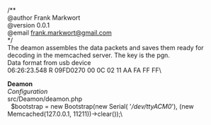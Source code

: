 /** \
@author Frank Markwort\
@version 0.0.1\
@email frank.markwort@gmail.com\
*/\
The deamon assembles the data packets and saves them ready for decoding in the memcached server. The key is the pgn.\
Data format from usb device\
06:26:23.548 R 09FD0270 00 0C 02 11 AA FA FF FF\

**Deamon**\
_Configuration_\
 src/Deamon/deamon.php\
 &nbsp;&nbsp;$bootstrap = new Bootstrap(new Serial( '_/dev/ttyACM0_'), (new Memcached(127.0.0.1, 11211))->clear());\
    
